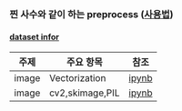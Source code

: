 ### 찐 사수와 같이 하는 preprocess ([사용법](./refer/README.md))

#### [dataset infor](./data_information/README.md)

| 주제 | 주요 항목 | 참조  |
| ---  | ---       | :---: |
| image | Vectorization | [ipynb](./codes/vectorization.ipynb) |
| image | cv2,skimage,PIL | [ipynb](./codes/ImageProcessing.ipynb) |


